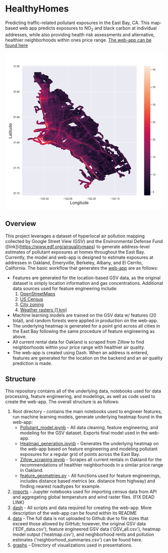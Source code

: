 # HealthyHomes
Predicting traffic-related pollutant exposures in the East Bay, CA. This map-based web app predicts exposures to NO<sub>2</sub> and black carbon at individual addresses, while also providing health risk assessments and alternative, healthier neighborhoods within ones price range. [The web-app can be found here](http://healthyhomes.site/)

<img src="graphs/NO2_heatmap.png" height="500">

## Overview
This project leverages a dataset of hyperlocal air pollution mapping collected by Google Street View (GSV) and the Environmental Defense Fund ([link])(https://www.edf.org/airqualitymaps) to generate address-level estimates of pollutant exposures at homes throughout the East Bay. Currently, the model and web-app is designed to estimate exposures at addresses in Oakland, Emeryville, Berkeley, Albany, and El Cerrito, California. The basic workflow that generates the [web-app](http://healthyhomes.site/) are as follows:
* Features are generated for the location-based GSV data, as the original dataset is simply location information and gas concentrations. Additional data sources used for feature engineering include:
	1. [OpenStreetMaps](https://www.openstreetmap.org/)
	2. [US Census](https://factfinder.census.gov/faces/nav/jsf/pages/index.xhtml)
	3. [City zoning](http://opendata.mtc.ca.gov/)
	4. [Weather rasters (1 km)](http://worldclim.org/version2)
* Machine learning models are trained on the GSV data w/ features (20 total), and random forests were applied in production on the web-app.
* The underlying heatmap is generated for a point grid across all cities in the East Bay following the same procedure of feature engineering as above.
* All current rental data for Oakland is scraped from Zillow to find neighborhoods within your price range with healthier air quality.
* The web-app is created using Dash. When an address is entered, features are generated for the location on the backend and an air quality prediction is made. 

## Structure
This repository contains all of the underlying data, notebooks used for data processing, feature engineering, and modelings, as well as code used to create the web-app. The overall structure is as follows:
1. Root directory - contains the main notebooks used to engineer features, run machine learning models, generate underlying heatmap found in the web-app:
	* [Pollutant_model.ipynb](Pollutant_model.ipynb) - All data cleaning, feature engineering, and modeling for the GSV dataset. Exports final model used in the web-app.
	* [Heatmap_generation.ipynb](Heatmap_generation.ipynb) - Generates the underlying heatmap on the web-app based on feature engineering and modeling pollutant exposures for a regular grid of points across the East Bay.
	* [Zillow_scraping.ipynb](Zillow_scraping.ipynb) - Scrapes all current rentals in Oakland for the recommendations of healthier neighborhoods in a similar price range in Oakland.
	* [feature_geometries.py](feature_geometries.py) - All functions used for feature engineerings, includes distance based metrics (ex. distance from highway) and finding nearest roadtypes for example.
2. [imports](https://github.com/samdchamberlain/HealthyHomes_Insight/tree/master/Import%20notebooks) - Jupyter notebooks used for importing census data from API and aggregating global temperature and wind raster files. (FIX DEAD LINK)
3.  [dash](dash) - All scripts and data required for creating the web-app. More description of the web-app can be found within its README
4. [data](https://github.com/samdchamberlain/HealthyHomes_Insight/tree/master/data) - The full data is not uploaded to Github due to file sizes that exceed those allowed by GitHub; however, the original GSV data ('EDF_data.csv'), feature engineered GSV data ('GSV_all.csv'), heatmap model output ('heatmap.csv'), and neighborhood rents and pollution estimates ('neighborhood_summaries.csv') can be found here.
5. [graphs](https://github.com/samdchamberlain/HealthyHomes_Insight/tree/master/graphs) - Directory of visualizations used in presentations.
